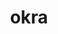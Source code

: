 ---
category: 4-letters
denotation: null
name: okra
reference_link: https://www.etymonline.com/word/okra
root_language: null
root_name: null
title: okra
type: free
word_sums:
- respelling: okra
  sum: 'Okra + '
---